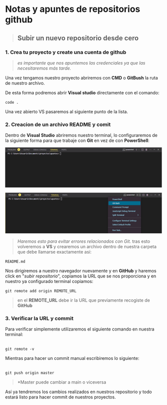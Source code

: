 # Notas y apuntes de repositorios github

> ## **Subir un nuevo repositorio desde cero**

### 1. Crea tu proyecto y create una cuenta de github

>*es importante que nos apuntemos las credenciales ya que las necesitaremos más tarde.*

Una vez tengamos nuestro proyecto abriremos con **CMD** o **GitBush** la ruta de nuestro archivo.

De esta forma podremos abrir **Visual studio** directamente con el comando:

```shell
code .
```

Una vez abierto VS pasaremos al siguiente punto de la lista.

### 2. Creacion de un archivo README y comit

Dentro de **Visual Studio** abriremos nuestro terminal, lo configuraremos de la siguiente forma para que trabaje con **Git** en vez de con **PowerShell**:

![alt text](img/consola1.png)

![alt text](img/consola2.png)

>*Haremos esto para evitar errores relacionados con Git.*
tras esto volveremos a **VS** y crearemos un archivo dentro de nuestra carpeta
que debe llamarse exactamente así:

```shell
README.md
```

Nos dirigiremos a nuestro navegador nuevamente y en
**GitHub** y haremos click en "*subir repositorio*", copiamos la URL que se nos proporciona y 
en nuestro ya configurado terminal copiamos:

```shell
git remote add origin REMOTE_URL
```

>en el  **REMOTE_URL**  debe ir la URL que previamente recogiste de 
**GitHub**

### 3. Verificar la URL y commit

Para verificar simplemente utilizaremos el siguiente comando en nuestra terminal:

```shell

git remote -v

```

Mientras para hacer un commit manual escribiremos lo siguiente:

```shell

git push origin master

```

>*Master puede cambiar a main o viceversa

Así ya tendremos los cambios realizados en nuestros repositorio
y todo estará listo para hacer commit de nuestros proyectos.
